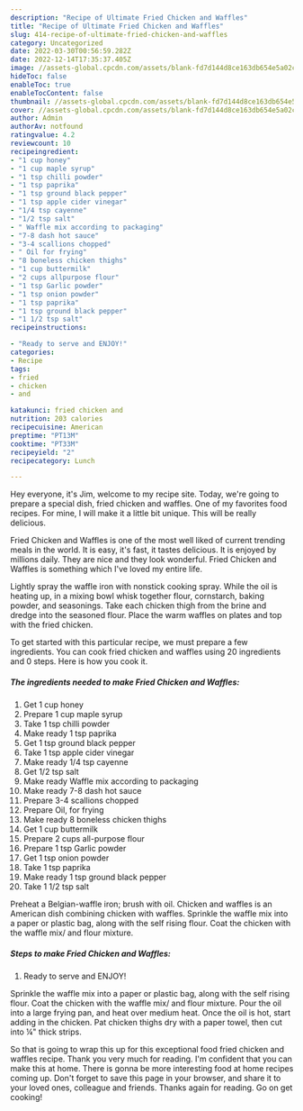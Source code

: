 ```yaml
---
description: "Recipe of Ultimate Fried Chicken and Waffles"
title: "Recipe of Ultimate Fried Chicken and Waffles"
slug: 414-recipe-of-ultimate-fried-chicken-and-waffles
category: Uncategorized
date: 2022-03-30T00:56:59.282Z
date: 2022-12-14T17:35:37.405Z
image: //assets-global.cpcdn.com/assets/blank-fd7d144d8ce163db654e5a02c40b08a2775adb7897d16e4062681dc7e1b2800f.png
hideToc: false
enableToc: true
enableTocContent: false
thumbnail: //assets-global.cpcdn.com/assets/blank-fd7d144d8ce163db654e5a02c40b08a2775adb7897d16e4062681dc7e1b2800f.png
cover: //assets-global.cpcdn.com/assets/blank-fd7d144d8ce163db654e5a02c40b08a2775adb7897d16e4062681dc7e1b2800f.png
author: Admin
authorAv: notfound
ratingvalue: 4.2
reviewcount: 10
recipeingredient:
- "1 cup honey"
- "1 cup maple syrup"
- "1 tsp chilli powder"
- "1 tsp paprika"
- "1 tsp ground black pepper"
- "1 tsp apple cider vinegar"
- "1/4 tsp cayenne"
- "1/2 tsp salt"
- " Waffle mix according to packaging"
- "7-8 dash hot sauce"
- "3-4 scallions chopped"
- " Oil for frying"
- "8 boneless chicken thighs"
- "1 cup buttermilk"
- "2 cups allpurpose flour"
- "1 tsp Garlic powder"
- "1 tsp onion powder"
- "1 tsp paprika"
- "1 tsp ground black pepper"
- "1 1/2 tsp salt"
recipeinstructions:

- "Ready to serve and ENJOY!"
categories:
- Recipe
tags:
- fried
- chicken
- and

katakunci: fried chicken and 
nutrition: 203 calories
recipecuisine: American
preptime: "PT13M"
cooktime: "PT33M"
recipeyield: "2"
recipecategory: Lunch

---
```



Hey everyone, it's Jim, welcome to my recipe site. Today, we're going to prepare a special dish, fried chicken and waffles. One of my favorites food recipes. For mine, I will make it a little bit unique. This will be really delicious.

Fried Chicken and Waffles is one of the most well liked of current trending meals in the world. It is easy, it's fast, it tastes delicious. It is enjoyed by millions daily. They are nice and they look wonderful. Fried Chicken and Waffles is something which I've loved my entire life.

Lightly spray the waffle iron with nonstick cooking spray. While the oil is heating up, in a mixing bowl whisk together flour, cornstarch, baking powder, and seasonings. Take each chicken thigh from the brine and dredge into the seasoned flour. Place the warm waffles on plates and top with the fried chicken.


To get started with this particular recipe, we must prepare a few ingredients. You can cook fried chicken and waffles using 20 ingredients and 0 steps. Here is how you cook it.

<!--inarticleads1-->

##### The ingredients needed to make Fried Chicken and Waffles:

1. Get 1 cup honey
1. Prepare 1 cup maple syrup
1. Take 1 tsp chilli powder
1. Make ready 1 tsp paprika
1. Get 1 tsp ground black pepper
1. Take 1 tsp apple cider vinegar
1. Make ready 1/4 tsp cayenne
1. Get 1/2 tsp salt
1. Make ready  Waffle mix according to packaging
1. Make ready 7-8 dash hot sauce
1. Prepare 3-4 scallions chopped
1. Prepare  Oil, for frying
1. Make ready 8 boneless chicken thighs
1. Get 1 cup buttermilk
1. Prepare 2 cups all-purpose flour
1. Prepare 1 tsp Garlic powder
1. Get 1 tsp onion powder
1. Take 1 tsp paprika
1. Make ready 1 tsp ground black pepper
1. Take 1 1/2 tsp salt


Preheat a Belgian-waffle iron; brush with oil. Chicken and waffles is an American dish combining chicken with waffles. Sprinkle the waffle mix into a paper or plastic bag, along with the self rising flour. Coat the chicken with the waffle mix/ and flour mixture. 

<!--inarticleads2-->

##### Steps to make Fried Chicken and Waffles:


1. Ready to serve and ENJOY!

Sprinkle the waffle mix into a paper or plastic bag, along with the self rising flour. Coat the chicken with the waffle mix/ and flour mixture. Pour the oil into a large frying pan, and heat over medium heat. Once the oil is hot, start adding in the chicken. Pat chicken thighs dry with a paper towel, then cut into ¼&#34; thick strips. 

So that is going to wrap this up for this exceptional food fried chicken and waffles recipe. Thank you very much for reading. I'm confident that you can make this at home. There is gonna be more interesting food at home recipes coming up. Don't forget to save this page in your browser, and share it to your loved ones, colleague and friends. Thanks again for reading. Go on get cooking!
